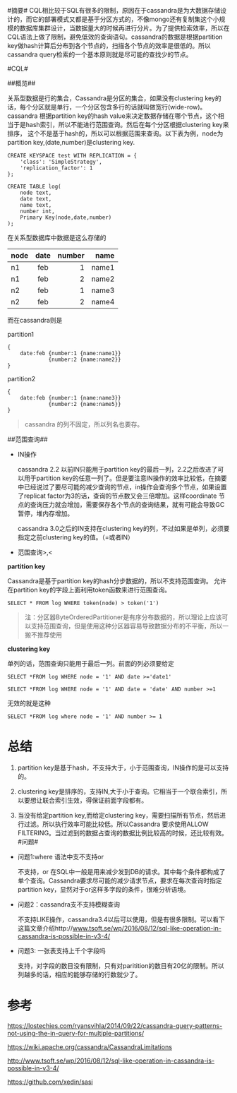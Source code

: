 #摘要#
CQL相比较于SQL有很多的限制，原因在于cassandra是为大数据存储设计的，而它的部署模式又都是基于分区方式的，不像mongo还有复制集这个小规模的数据库集群设计，当数据量大的时候再进行分片。为了提供检索效率，所以在CQL语法上做了限制，避免低效的查询语句。cassandra的数据是根据partition key做hash计算后分布到各个节点的，扫描各个节点的效率是很低的。所以cassandra query检索的一个基本原则就是尽可能的查找少的节点。

#CQL#

##概览##

关系型数据是行的集合，Cassandra是分区的集合，如果没有clustering key的话，每个分区就是单行，一个分区包含多行的话就叫做宽行(wide-row)。cassandra 根据partition key的hash value来决定数据存储在哪个节点，这个相当于是hash索引，所以不能进行范围查询。然后在每个分区根据clustering key来排序，
这个不是基于hash的，所以可以根据范围来查询。以下表为例，node为partition key,(date,number)是clustering key.
 
	CREATE KEYSPACE test WITH REPLICATION = {
	    'class': 'SimpleStrategy',
	    'replication_factor': 1
    };

    CREATE TABLE log(
    	node text,
	    date text,
	    name text,
	    number int,
    	Primary Key(node,date,number)
    );

在关系型数据库中数据是这么存储的



| node | date | number | name|
| ------------- |:-------------:| -----:|-----:|
| n1 | feb | 1 | name1|
| n1 | feb | 2 | name2|
| n2 | feb | 1 | name3|
| n2 | feb | 2 | name4|

而在cassandra则是

partition1

    {
		date:feb {number:1 {name:name1}} 
				 {number:2 {name:name2}}
	}

partition2 

  	{
		date:feb {number:1 {name:name3}} 
				 {number:2 {name:name5}}
	}

> cassandra 的列不固定，所以列名也要存。

##范围查询##

  

- IN操作

	cassandra 2.2 以前IN只能用于partition key的最后一列，2.2之后改进了可以用于partition key的任意一列了。但是要注意IN操作的效率比较低，在摘要中已经说过了要尽可能的减少查询的节点，in操作会查询多个节点，如果设置了replicat factor为3的话，查询的节点数又会三倍增加。这样coordinate 节点的查询压力就会增加，需要保存各个节点的查询结果，就有可能会导致GC暂停，堆内存增加。
	
	cassandra 3.0之后的IN支持在clustering key的列，不过如果是单列，必须要指定之前clustering key的值。（=或者IN）

- 范围查询>,<

**partition key**

Cassandra是基于partition key的hash分步数据的，所以不支持范围查询。
允许在partition key的字段上面利用token函数来进行范围查询。

	SELECT * FROM log WHERE token(node) > token('1') 

> 注：分区器ByteOrderedPartitioner是有序分布数据的，所以理论上应该可以支持范围查询，但是使用这种分区器容易导致数据分布的不平衡，所以一搬不推荐使用

**clustering key**

单列的话，范围查询只能用于最后一列。前面的列必须要给定

	SELECT *FROM log WHERE node = '1' AND date >='date1'

	SELECT *FROM log WHERE node = '1' AND date = 'date' AND number >=1

无效的就是这种

	SELECT *FROM log where node = '1' AND number >= 1

# 总结 #

1. partition key是基于hash，不支持大于，小于范围查询，IN操作的是可以支持的。

2. clustering key是排序的，支持IN,大于小于查询。它相当于一个联合索引，所以要想让联合索引生效，得保证前面字段都有。

3. 当没有给定partition key,而给定clustering key，需要扫描所有节点，然后进行过滤。所以执行效率可能比较低。所以Cassandra 要求使用ALLOW FILTERING。当过滤到的数据占查询的数据比例比较高的时候，还比较有效。
#问题#

- 问题1:where 语法中支不支持or

	不支持，or 在SQL中一般是用来减少发到DB的请求。其中每个条件都构成了单个查询。Cassandra要求尽可能的减少请求节点，要求在每次查询时指定partition key，显然对于or这样多字段的条件，很难分析语境。

- 问题2：cassandra支不支持模糊查询

	不支持LIKE操作，cassandra3.4以后可以使用，但是有很多限制。可以看下这篇文章介绍http://www.tsoft.se/wp/2016/08/12/sql-like-operation-in-cassandra-is-possible-in-v3-4/
- 问题3: 一张表支持上千个字段吗
   
    支持，对字段的数目没有限制，只有对paritition的数目有20亿的限制。所以列越多的话，相应的能够存储的行数就少了。
	


# 参考 #
https://lostechies.com/ryansvihla/2014/09/22/cassandra-query-patterns-not-using-the-in-query-for-multiple-partitions/

https://wiki.apache.org/cassandra/CassandraLimitations


http://www.tsoft.se/wp/2016/08/12/sql-like-operation-in-cassandra-is-possible-in-v3-4/

https://github.com/xedin/sasi